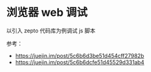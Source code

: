 # 浏览器 web 调试

以引入 zepto 代码库为例调试 js 脚本

参考：

- https://juejin.im/post/5c6b6d3be51d454cff27982b
- https://juejin.im/post/5c6b6dcfe51d45529d331ab4
